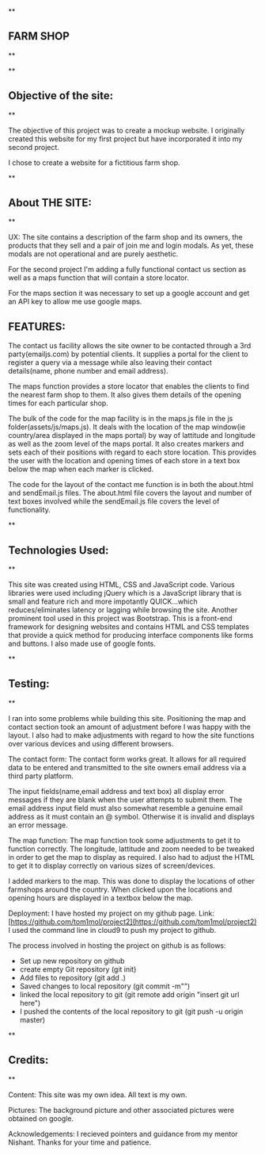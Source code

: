 **

## FARM SHOP

**



**

## Objective of the site:

**

The objective of this project was to create a mockup website. I originally created this website for my first project but have incorporated it into my second project.

I chose to create a website for a fictitious farm shop.

**

## About THE SITE:

**

UX: The site contains a description of the farm shop and its owners, the products that they sell and a pair of join me and login modals. As yet, these modals are not operational and are purely aesthetic.

For the second project I'm adding a fully functional contact us section as well as a maps function that will contain a store locator.

For the maps section it was necessary to set up a google account and get an API key to allow me use google maps.

## **FEATURES:**

The contact us facility allows the site owner to be contacted through a 3rd party(emailjs.com) by potential clients. It supplies a portal for the client to register a query via a message while also leaving their contact details(name, phone number and email address).

The maps function provides a store locator that enables the clients to find the nearest farm shop to them. It also gives them details of the opening times for each particular shop.

The bulk of the code for the map facility is in the maps.js file in the js folder(assets/js/maps.js). It deals with the location of the map window(ie country/area displayed in the maps portal) by way of lattitude and longitude as well as the zoom level of the maps portal. It also creates markers and sets each of their positions with regard to each store location. This provides the user with the location and opening times of each store in a text box below the map when each marker is clicked.

The code for the layout of the contact me function is in both the about.html and sendEmail.js files. The about.html file covers the layout and number of text boxes involved while the sendEmail.js file covers the level of functionality.

**

## Technologies Used:

**

This site was created using HTML, CSS and JavaScript code. Various libraries were used including jQuery which is a JavaScript library that is small and feature rich and more impotantly QUICK...which reduces/eliminates latency or lagging while browsing the site. Another prominent tool used in this project was Bootstrap. This is a front-end framework for designing websites and contains HTML and CSS templates that provide a quick method for producing interface components like forms and buttons. I also made use of google fonts.

**

## Testing:

**

I ran into some problems while building this site. Positioning the map and contact section took an amount of adjustment before I was happy with the layout. I also had to make adjustments with regard to how the site functions over various devices and using different browsers.

The contact form: The contact form works great. It allows for all required data to be entered and transmitted to the site owners email address via a third party platform.

The input fields(name,email address and text box) all display error messages if they are blank when the user attempts to submit them. The email address input field must also somewhat resemble a genuine email address as it must contain an @ symbol. Otherwise it is invalid and displays an error message.

The map function: The map function took some adjustments to get it to function correctly. The longitude, lattitude and zoom needed to be tweaked in order to get the map to display as required. I also had to adjust the HTML to get it to display correctly on various sizes of screen/devices.

I added markers to the map. This was done to display the locations of other farmshops around the country. When clicked upon the locations and opening hours are displayed in a textbox below the map.

Deployment: I have hosted my project on my github page. Link:  [https://github.com/tom1mol/project2](https://github.com/tom1mol/project2)  I used the command line in cloud9 to push my project to github.

The process involved in hosting the project on github is as follows:

-   Set up new repository on github
-   create empty Git repository (git init)
-   Add files to repository (git add .)
-   Saved changes to local repository (git commit -m"")
-   linked the local repository to git (git remote add origin "insert git url here")
-   I pushed the contents of the local repository to git (git push -u origin master)

**

## Credits:

**

Content: This site was my own idea. All text is my own.

Pictures: The background picture and other associated pictures were obtained on google.

Acknowledgements: I recieved pointers and guidance from my mentor Nishant. Thanks for your time and patience.